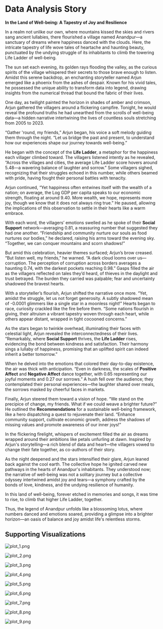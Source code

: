 # Data Analysis Story

**In the Land of Well-being: A Tapestry of Joy and Resilience**

In a realm not unlike our own, where mountains kissed the skies and rivers sang ancient lullabies, there flourished a village named Anandpur—a sanctuary of dreams where happiness danced with the clouds. Here, the intricate tapestry of life wove tales of heartache and haunting beauty, punctuated by the undying struggle of its inhabitants to climb the towering Life Ladder of well-being.

The sun set each evening, its golden rays flooding the valley, as the curious spirits of the village whispered their secrets to those brave enough to listen. Amidst this serene backdrop, an enchanting storyteller named Arjun emerged like a phoenix from the ashes of despair. Known for his vivid tales, he possessed the unique ability to transform data into legend, drawing insights from the numerical thread that bound the fabric of their lives.

One day, as twilight painted the horizon in shades of amber and crimson, Arjun gathered the villagers around a flickering campfire. Tonight, he would reveal the profound truths he had unearthed from the scrolls of well-being data—a hidden narrative intertwining the lives of countless souls stretching from 2005 to 2023.

“Gather 'round, my friends,” Arjun began, his voice a soft melody guiding them through the night. “Let us bridge the past and present, to understand how our experiences shape our journey towards well-being.”

He began with the concept of the **Life Ladder**, a metaphor for the happiness each villager climbed toward. The villagers listened intently as he revealed, “Across the villages and cities, the average Life Ladder score hovers around 5.48—a wavering balance of laughter and sorrow.” Some villagers sighed, recognizing that their struggles echoed in this number, while others beamed with pride, having fought their personal battles with tenacity.

Arjun continued, “Yet happiness often entwines itself with the wealth of a nation; on average, the Log GDP per capita speaks to our economic strength, floating at around 9.40. More wealth, we hope, represents more joy, though we know that it does not always ring true.” He paused, allowing the implications of this observation to settle in their hearts like a warm embrace.

With each word, the villagers’ emotions swelled as he spoke of their **Social Support** network—averaging 0.81, a reassuring number that suggested they had one another. “Friendship and community nurture our souls as food nurtures our bodies,” he declared, raising his arms toward the evening sky. “Together, we can conquer mountains and scorn shadows!” 

But amid this celebration, heavier themes surfaced; Arjun’s brow creased. “But listen well, my friends,” he warned. “A dark cloud looms over us—corruption. The perception of corruption across borders averages a haunting 0.74, with the darkest pockets reaching 0.98.” Gasps filled the air as the villagers reflected on tales they’d heard, of thieves in the daylight and trust betrayed. The burden they carried was palpable; fear and uncertainty shadowed the bravest hearts.

With a storyteller’s flourish, Arjun shifted the narrative once more. “Yet, amidst the struggle, let us not forget generosity. A subtly shadowed mean of -0.0001 glimmers like a single star in a moonless night!” Hearts began to race, curiosity crackled like the fire before them. “Some nations flourish in giving, their altruism a vibrant tapestry woven through each heart, while others appear distant, wrapped in tight cocooned concerns.”

As the stars began to twinkle overhead, illuminating their faces with celestial light, Arjun revealed the interconnectedness of their lives. “Remarkably, where **Social Support** thrives, the **Life Ladder** rises, evidencing the bond between kindness and satisfaction. Their harmony sings a lullaby of happiness, promising that an uplifted spirit can indeed inherit a better tomorrow.”

When he delved into the emotions that colored their day-to-day existence, the air was thick with anticipation. “Even in darkness, the scales of **Positive Affect** and **Negative Affect** dance together, with 0.65 representing our joyful moments and 0.27 our sorrows.” A hush fell over the audience; they contemplated their personal experiences—the laughter shared over meals, the sorrows masked by cheerful faces in markets. 

Finally, Arjun steered them toward a vision of hope. “We stand on the precipice of change, my friends. What if we could weave a brighter future?” He outlined the **Recommendations** for a sustainable well-being framework, like a hero dispatching a quest to rejuvenate their land. “Enhance community support, cultivate economic growth, address the shadows of missing values and promote awareness of our inner joys!”

In the flickering firelight, whispers of excitement filled the air as dreams wrapped around their ambitions like petals unfurling at dawn. Inspired by Arjun's storytelling—a rich blend of data and heart—the villagers vowed to change their fate together, as co-authors of their story.

As the night deepened and the stars intensified their glare, Arjun leaned back against the cool earth. The collective hope he ignited carved new pathways in the hearts of Anandpur's inhabitants. They understood now; the narrative of well-being was not a solitary journey but a collective odyssey intertwined amidst joy and tears—a symphony crafted by the bonds of love, kindness, and the undying resilience of humanity.

In this land of well-being, forever etched in memories and songs, it was time to rise, to climb that higher Life Ladder, together.

Thus, the legend of Anandpur unfolds like a blossoming lotus, where numbers danced and emotions soared, providing a glimpse into a brighter horizon—an oasis of balance and joy amidst life's relentless storms.

## Supporting Visualizations

![plot_1.png](plot_1.png)

![plot_2.png](plot_2.png)

![plot_3.png](plot_3.png)

![plot_4.png](plot_4.png)

![plot_5.png](plot_5.png)

![plot_6.png](plot_6.png)

![plot_7.png](plot_7.png)

![plot_8.png](plot_8.png)

![plot_9.png](plot_9.png)

